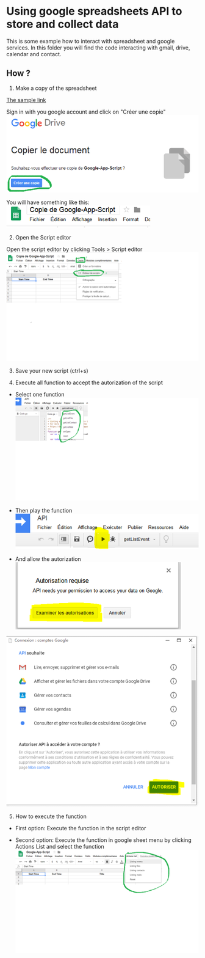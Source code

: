 # Using google spreadsheets API to store and collect data

This is some example how to interact with spreadsheet and google services. 
In this folder you will find the code interacting with gmail, drive, calendar and contact.

## How ?

1. Make a copy of the spreadsheet

[The sample link](https://docs.google.com/spreadsheets/d/1VdfY66N68NR3qHi4vxIc0bS518f_7aAMjRx_w2K3gQk/copy)

Sign in with you google  account and click on "Créer une copie"
![Google sheet Make a copy](screenshots/makeCopy.PNG)

You will have something like this:
![Google sheet copy](screenshots/aftercopy.PNG)

2. Open the Script editor

Open the script editor by clicking Tools > Script editor
![script editor](screenshots/scripteditor.png)

3. Save your new script (ctrl+s)

4. Execute all function to accept the autorization of the script

- Select one function
![script editor select function](screenshots/selectfunction.png)

- Then play the function
![script editor play](screenshots/playScript.PNG)

- And allow the autorization
![script editor examination](screenshots/examination.PNG)

![script editor autorization](screenshots/autorization.PNG)

5. How to execute the function

- First option: Execute the function in the script editor

- Second option: Execute the function in google sheet menu by clicking Actions List and select the function
![execute function](screenshots/executefunction.png)